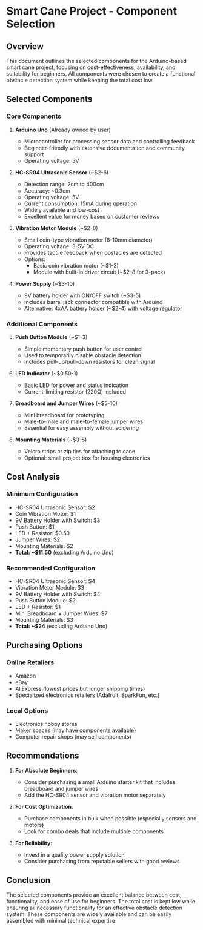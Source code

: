 # Smart Cane Project - Component Selection

## Overview
This document outlines the selected components for the Arduino-based smart cane project, focusing on cost-effectiveness, availability, and suitability for beginners. All components were chosen to create a functional obstacle detection system while keeping the total cost low.

## Selected Components

### Core Components

1. **Arduino Uno** (Already owned by user)
   - Microcontroller for processing sensor data and controlling feedback
   - Beginner-friendly with extensive documentation and community support
   - Operating voltage: 5V

2. **HC-SR04 Ultrasonic Sensor** (~$2-6)
   - Detection range: 2cm to 400cm
   - Accuracy: ~0.3cm
   - Operating voltage: 5V
   - Current consumption: 15mA during operation
   - Widely available and low-cost
   - Excellent value for money based on customer reviews

3. **Vibration Motor Module** (~$2-8)
   - Small coin-type vibration motor (8-10mm diameter)
   - Operating voltage: 3-5V DC
   - Provides tactile feedback when obstacles are detected
   - Options:
     - Basic coin vibration motor (~$1-3)
     - Module with built-in driver circuit (~$2-8 for 3-pack)

4. **Power Supply** (~$3-10)
   - 9V battery holder with ON/OFF switch (~$3-5)
   - Includes barrel jack connector compatible with Arduino
   - Alternative: 4xAA battery holder (~$2-4) with voltage regulator

### Additional Components

5. **Push Button Module** (~$1-3)
   - Simple momentary push button for user control
   - Used to temporarily disable obstacle detection
   - Includes pull-up/pull-down resistors for clean signal

6. **LED Indicator** (~$0.50-1)
   - Basic LED for power and status indication
   - Current-limiting resistor (220Ω) included

7. **Breadboard and Jumper Wires** (~$5-10)
   - Mini breadboard for prototyping
   - Male-to-male and male-to-female jumper wires
   - Essential for easy assembly without soldering

8. **Mounting Materials** (~$3-5)
   - Velcro strips or zip ties for attaching to cane
   - Optional: small project box for housing electronics

## Cost Analysis

### Minimum Configuration
- HC-SR04 Ultrasonic Sensor: $2
- Coin Vibration Motor: $1
- 9V Battery Holder with Switch: $3
- Push Button: $1
- LED + Resistor: $0.50
- Jumper Wires: $2
- Mounting Materials: $2
- **Total: ~$11.50** (excluding Arduino Uno)

### Recommended Configuration
- HC-SR04 Ultrasonic Sensor: $4
- Vibration Motor Module: $3
- 9V Battery Holder with Switch: $4
- Push Button Module: $2
- LED + Resistor: $1
- Mini Breadboard + Jumper Wires: $7
- Mounting Materials: $3
- **Total: ~$24** (excluding Arduino Uno)

## Purchasing Options

### Online Retailers
- Amazon
- eBay
- AliExpress (lowest prices but longer shipping times)
- Specialized electronics retailers (Adafruit, SparkFun, etc.)

### Local Options
- Electronics hobby stores
- Maker spaces (may have components available)
- Computer repair shops (may sell components)

## Recommendations

1. **For Absolute Beginners**:
   - Consider purchasing a small Arduino starter kit that includes breadboard and jumper wires
   - Add the HC-SR04 sensor and vibration motor separately

2. **For Cost Optimization**:
   - Purchase components in bulk when possible (especially sensors and motors)
   - Look for combo deals that include multiple components

3. **For Reliability**:
   - Invest in a quality power supply solution
   - Consider purchasing from reputable sellers with good reviews

## Conclusion
The selected components provide an excellent balance between cost, functionality, and ease of use for beginners. The total cost is kept low while ensuring all necessary functionality for an effective obstacle detection system. These components are widely available and can be easily assembled with minimal technical expertise.
